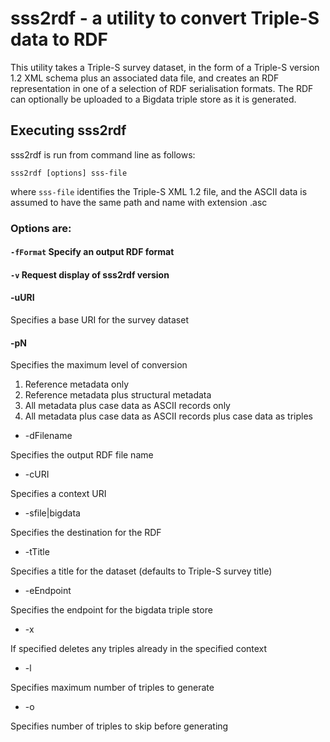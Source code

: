 sss2rdf - a utility to convert Triple-S data to RDF
=======

This utility takes a Triple-S survey dataset, in the form of a Triple-S version 1.2 XML schema
plus an associated data file, and creates an RDF representation in one of a selection of RDF serialisation formats.
The RDF can optionally be uploaded to a Bigdata triple store as it is generated.

Executing sss2rdf
-----------------

sss2rdf is run from command line as follows:

```
sss2rdf [options] sss-file
```

where `sss-file` identifies the Triple-S XML 1.2 file, and the ASCII data is assumed to have the same
path and name with extension .asc

### Options are:

#### `-fFormat` Specify an output RDF format

#### `-v` Request display of sss2rdf version

#### -uURI

Specifies a base URI for the survey dataset

#### -pN

Specifies the maximum level of conversion

1. Reference metadata only
2. Reference metadata plus structural metadata
3. All metadata plus case data as ASCII records only
4. All metadata plus case data as ASCII records plus case data as triples

* -dFilename

Specifies the output RDF file name

* -cURI

Specifies a context URI

* -sfile|bigdata

Specifies the destination for the RDF

* -tTitle

Specifies a title for the dataset (defaults to Triple-S survey title)

* -eEndpoint

Specifies the endpoint for the bigdata triple store

* -x

If specified deletes any triples already in the specified context

* -l

Specifies maximum number of triples to generate

* -o

Specifies number of triples to skip before generating
